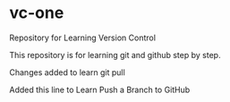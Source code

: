 # vc-one
Repository for Learning Version Control

This repository is for learning git and github step by step.

Changes added to learn git pull

Added this line to Learn Push a Branch to GitHub


